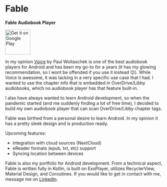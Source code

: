 # Fable

<b>Fable Audiobook Player</b>

<a href='https://play.google.com/store/apps/details?id=one.fable.fable&pcampaignid=pcampaignidMKT-Other-global-all-co-prtnr-py-PartBadge-Mar2515-1'>
  <img 
    alt='Get it on Google Play' 
    height='80'
    src='https://play.google.com/intl/en_us/badges/static/images/badges/en_badge_web_generic.png'/></a>

In my opinion <a href="https://github.com/PaulWoitaschek/Voice">Voice</a> by Paul Woitaschek is one of the best audiobook players for Android and has been my go-to for a years (it has my glowing recommendation, so I wont be offended if you use it instead 😉).
While Voice is awesome, it was lacking in a very specific use case that I had. I wanted to use the chapter info that is embedded in OverDrive/Libby audiobooks, which no audiobook player has that feature built-in.
<br/>

I also have always wanted to learn Android development, so when the pandemic started (and me suddenly finding a lot of free time), I decided to build my own audiobook player that can scan OverDrive/Libby chapter tags.
<br/>

Fable was birthed from a personal desire to learn Android. In my opinion it has a pretty sleek design and is production ready.

Upcoming features:
<ul>
<li>Integration with cloud sources (NextCloud)</li>
<li>eReader formats (epub, txt, etc) support</li>
<li>Syncing location between devices</li>
</ul>

Fable is also my portfolio for Android development. From a technical aspect, Fable is written fully in Kotlin, is built on ExoPlayer, utilizes RecyclerView, Material Design, and Coroutines. If you would like to get in contact with me, message me on <a href="https://www.linkedin.com/in/devin-duricka/">Linkedin</a>.

